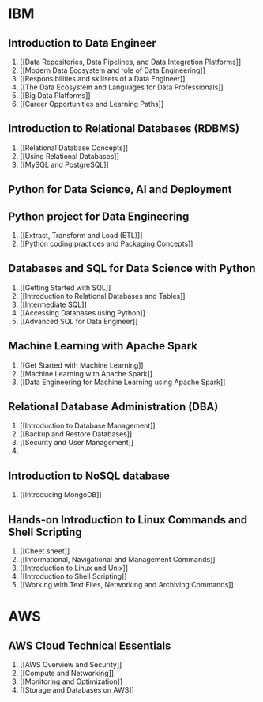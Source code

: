 # IBM
## Introduction to Data Engineer
1. [[Data Repositories, Data Pipelines, and Data Integration Platforms]]
2. [[Modern Data Ecosystem and role of Data Engineering]]
3. [[Responsibilities and skillsets of a Data Engineer]]
4. [[The Data Ecosystem and Languages for Data Professionals]]
5. [[Big Data Platforms]]
6. [[Career Opportunities and Learning Paths]]
## Introduction to Relational Databases (RDBMS)
1. [[Relational Database Concepts]]
2. [[Using Relational Databases]]
3. [[MySQL and PostgreSQL]]
## Python for Data Science, AI and Deployment

## Python project for Data Engineering
1. [[Extract, Transform and Load (ETL)]]
2. [[Python coding practices and Packaging Concepts]]

## Databases and SQL for Data Science with Python
1. [[Getting Started with SQL]]
2. [[Introduction to Relational Databases and Tables]]
3. [[Intermediate SQL]]
4. [[Accessing Databases using Python]]
5. [[Advanced SQL for Data Engineer]]

## Machine Learning with Apache Spark
1. [[Get Started with Machine Learning]]
2. [[Machine Learning with Apache Spark]]
3. [[Data Engineering for Machine Learning using Apache Spark]]

## Relational Database Administration (DBA)
1. [[Introduction to Database Management]]
2. [[Backup and Restore Databases]]
3. [[Security and User Management]]
4. 
## Introduction to NoSQL database
1. [[Introducing MongoDB]]
## Hands-on Introduction to Linux Commands and Shell Scripting
1. [[Cheet sheet]]
2. [[Informational, Navigational and Management Commands]]
3. [[Introduction to Linux and Unix]]
4. [[Introduction to Shell Scripting]]
5. [[Working with Text Files, Networking and Archiving Commands]]
# AWS
## AWS Cloud Technical Essentials
1. [[AWS Overview and Security]]
2. [[Compute and Networking]]
3. [[Monitoring and Optimization]]
4. [[Storage and Databases on AWS]]
